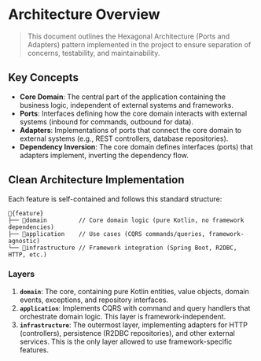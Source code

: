 # Architecture Overview

> This document outlines the Hexagonal Architecture (Ports and Adapters) pattern implemented in the project to ensure separation of concerns, testability, and maintainability.

## Key Concepts

- **Core Domain**: The central part of the application containing the business logic, independent of external systems and frameworks.
- **Ports**: Interfaces defining how the core domain interacts with external systems (inbound for commands, outbound for data).
- **Adapters**: Implementations of ports that connect the core domain to external systems (e.g., REST controllers, database repositories).
- **Dependency Inversion**: The core domain defines interfaces (ports) that adapters implement, inverting the dependency flow.

## Clean Architecture Implementation

Each feature is self-contained and follows this standard structure:

```text
📁{feature}
├── 📁domain         // Core domain logic (pure Kotlin, no framework dependencies)
├── 📁application    // Use cases (CQRS commands/queries, framework-agnostic)
└── 📁infrastructure // Framework integration (Spring Boot, R2DBC, HTTP, etc.)
```

### Layers

1.  **`domain`**: The core, containing pure Kotlin entities, value objects, domain events, exceptions, and repository interfaces.
2.  **`application`**: Implements CQRS with command and query handlers that orchestrate domain logic. This layer is framework-independent.
3.  **`infrastructure`**: The outermost layer, implementing adapters for HTTP (controllers), persistence (R2DBC repositories), and other external services. This is the only layer allowed to use framework-specific features.
